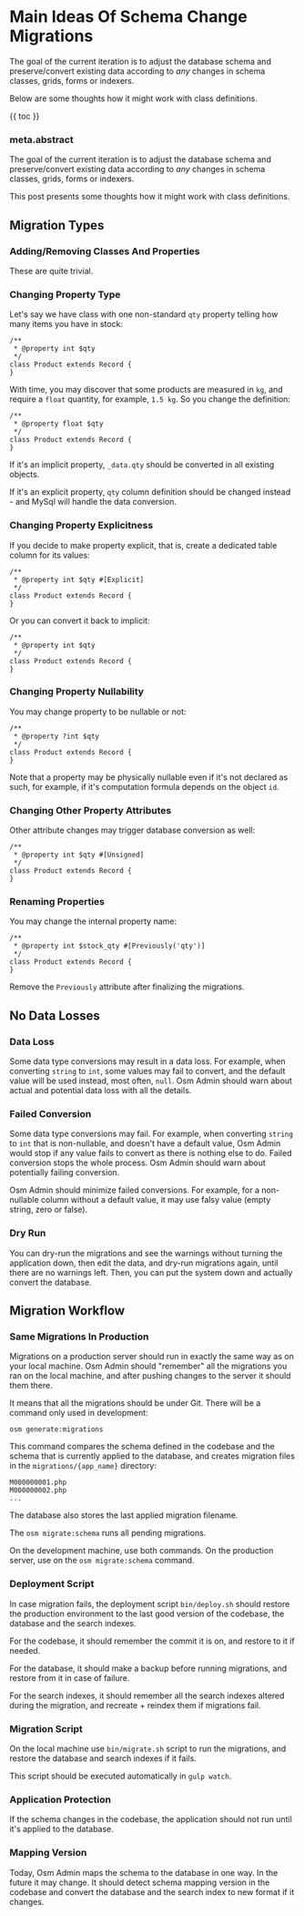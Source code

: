 # Main Ideas Of Schema Change Migrations

The goal of the current iteration is to adjust the database schema and preserve/convert existing data according to *any* changes in schema classes, grids, forms or indexers.

Below are some thoughts how it might work with class definitions.

{{ toc }}

### meta.abstract

The goal of the current iteration is to adjust the database schema and preserve/convert existing data according to *any* changes in schema classes, grids, forms or indexers.

This post presents some thoughts how it might work with class definitions.


## Migration Types

### Adding/Removing Classes And Properties

These are quite trivial.

### Changing Property Type

Let's say we have class with one non-standard `qty` property telling how many items you have in stock:

    /**
     * @property int $qty
     */
    class Product extends Record {
    }
    
With time, you may discover that some products are measured in `kg`, and require a `float` quantity, for example, `1.5 kg`. So you change the definition: 

    /**
     * @property float $qty
     */
    class Product extends Record {
    }

If it's an implicit property, `_data.qty` should be converted in all existing objects.

If it's an explicit property, `qty` column definition should be changed instead - and MySql will handle the data conversion.

### Changing Property Explicitness

If you decide to make property explicit, that is, create a dedicated table column for its values:

    /**
     * @property int $qty #[Explicit]
     */
    class Product extends Record {
    }

Or you can convert it back to implicit:

    /**
     * @property int $qty
     */
    class Product extends Record {
    }
 
### Changing Property Nullability  

You may change property to be nullable or not: 

    /**
     * @property ?int $qty
     */
    class Product extends Record {
    }

Note that a property may be physically nullable even if it's not declared as such, for example, if it's computation formula depends on the object `id`.

### Changing Other Property Attributes

Other attribute changes may trigger database conversion as well:

    /**
     * @property int $qty #[Unsigned]
     */
    class Product extends Record {
    }

### Renaming Properties

You may change the internal property name:  

    /**
     * @property int $stock_qty #[Previously('qty')]
     */
    class Product extends Record {
    }

Remove the `Previously` attribute after finalizing the migrations. 

## No Data Losses

### Data Loss

Some data type conversions may result in a data loss. For example, when converting `string` to `int`, some values may fail to convert, and the default value will be used instead, most often, `null`. Osm Admin should warn about actual and potential data loss with all the details.

### Failed Conversion

Some data type conversions may fail. For example, when converting `string` to `int` that is non-nullable, and doesn't have a default value, Osm Admin would stop if any value fails to convert as there is nothing else to do. Failed conversion stops the whole process. Osm Admin should warn about potentially failing conversion.

Osm Admin should minimize failed conversions. For example, for a non-nullable column without a default value, it may use falsy value (empty string, zero or false).

### Dry Run

You can dry-run the migrations and see the warnings without turning the application down, then edit the data, and dry-run migrations again, until there are no warnings left. Then, you can put the system down and actually convert the database.

## Migration Workflow

### Same Migrations In Production

Migrations on a production server should run in exactly the same way as on your local machine. Osm Admin should "remember" all the migrations you ran on the local machine, and after pushing changes to the server it should them there.

It means that all the migrations should be under Git. There will be a command only used in development:

    osm generate:migrations
    
This command compares the schema defined in the codebase and the schema that is currently applied to the database, and creates migration files in the `migrations/{app_name}` directory:

    M000000001.php
    M000000002.php
    ...
    
The database also stores the last applied migration filename.

The `osm migrate:schema` runs all pending migrations.

On the development machine, use both commands. On the production server, use on the `osm migrate:schema` command. 

### Deployment Script

In case migration fails, the deployment script `bin/deploy.sh` should restore the production environment to the last good version of the codebase, the database and the search indexes.

For the codebase, it should remember the commit it is on, and restore to it if needed.

For the database, it should make a backup before running migrations, and restore from it in case of failure.

For the search indexes, it should remember all the search indexes altered during the migration, and recreate + reindex them if migrations fail. 

### Migration Script

On the local machine use `bin/migrate.sh` script to run the migrations, and restore the database and search indexes if it fails.

This script should be executed automatically in `gulp watch`.

### Application Protection

If the schema changes in the codebase, the application should not run until it's applied to the database.

### Mapping Version

Today, Osm Admin maps the schema to the database in one way. In the future it may change. It should detect schema mapping version in the codebase and convert the database and the search index to new format if it changes.
